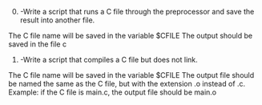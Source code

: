0. -Write a script that runs a C file through the preprocessor and save the result into another file.

The C file name will be saved in the variable $CFILE
The output should be saved in the file c

1. -Write a script that compiles a C file but does not link.

The C file name will be saved in the variable $CFILE
The output file should be named the same as the C file, but with the extension .o instead of .c.
Example: if the C file is main.c, the output file should be main.o


